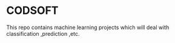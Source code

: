 # CODSOFT
This repo contains  machine learning projects which will deal with classification ,prediction ,etc.

